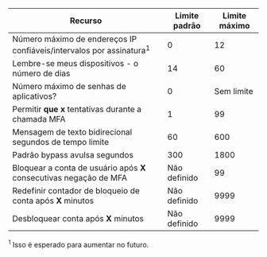 Recurso|Limite padrão|Limite máximo
---|---|---
Número máximo de endereços IP confiáveis/intervalos</a> por assinatura<sup>1</sup>|0|12
Lembre-se meus dispositivos - o número de dias|14|60
Número máximo de senhas de aplicativos?|0|Sem limite
Permitir **que x** tentativas durante a chamada MFA|1|99
Mensagem de texto bidirecional segundos de tempo limite|60|600
Padrão bypass avulsa segundos|300|1800
Bloquear a conta de usuário após **X** consecutivas negação de MFA|Não definido|99
Redefinir contador de bloqueio de conta após **X** minutos|Não definido|9999
Desbloquear conta após **X** minutos|Não definido|9999


<sup>1</sup> Isso é esperado para aumentar no futuro.
